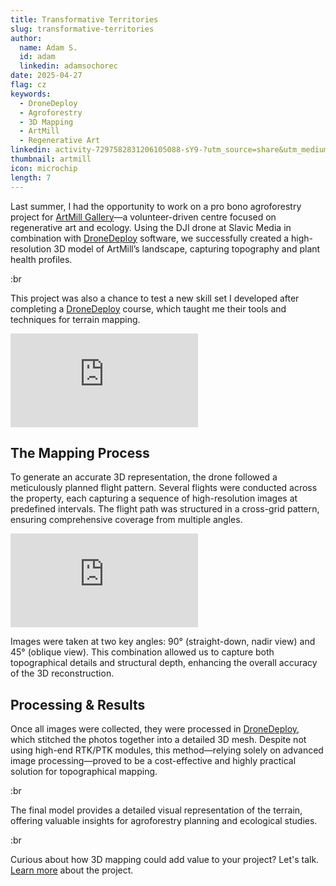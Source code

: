 ```yaml
---
title: Transformative Territories
slug: transformative-territories
author:
  name: Adam S.
  id: adam
  linkedin: adamsochorec
date: 2025-04-27
flag: cz
keywords:
  - DroneDeploy
  - Agroforestry
  - 3D Mapping
  - ArtMill
  - Regenerative Art
linkedin: activity-7297582831206105088-sY9-?utm_source=share&utm_medium=member_desktop&rcm=ACoAADhnnusBAz9utnV3BAcpNUWP9RVjWhswzLo
thumbnail: artmill
icon: microchip
length: 7
---
```


Last summer, I had the opportunity to work on a pro bono agroforestry project for [ArtMill Gallery](https://artmill.eu)—a volunteer-driven centre focused on regenerative art and ecology. Using the DJI drone at Slavic Media in combination with [DroneDeploy](https://dronedeploy.com/) software, we successfully created a high-resolution 3D model of ArtMill’s landscape, capturing topography and plant health profiles.

:br

This project was also a chance to test a new skill set I developed after completing a [DroneDeploy](https://dronedeploy.com/) course, which taught me their tools and techniques for terrain mapping.

<iframe src="https://player.vimeo.com/video/1042182808?badge=0&amp;loop=1&amp;autoplay=1&amp;player_id=0&amp;app_id=58479" frameborder="0" allow="autoplay; fullscreen; picture-in-picture; clipboard-write; encrypted-media"  title="Transformative Territories | ArtMill"></iframe>

## The Mapping Process

To generate an accurate 3D representation, the drone followed a meticulously planned flight pattern. Several flights were conducted across the property, each capturing a sequence of high-resolution images at predefined intervals. The flight path was structured in a cross-grid pattern, ensuring comprehensive coverage from multiple angles.

<iframe title="Transformative Territories 45° | ArtMill" frameborder="0" allowfullscreen mozallowfullscreen="true" webkitallowfullscreen="true" allow="autoplay; fullscreen; xr-spatial-tracking" xr-spatial-tracking execution-while-out-of-viewport execution-while-not-rendered web-share src="https://sketchfab.com/models/6966310b27c444a18b93e19356725087/embed?autospin=1"></iframe>


Images were taken at two key angles: 90° (straight-down, nadir view) and 45° (oblique view). This combination allowed us to capture both topographical details and structural depth, enhancing the overall accuracy of the 3D reconstruction.

## Processing & Results

Once all images were collected, they were processed in [DroneDeploy](https://dronedeploy.com/), which stitched the photos together into a detailed 3D mesh. Despite not using high-end RTK/PTK modules, this method—relying solely on advanced image processing—proved to be a cost-effective and highly practical solution for topographical mapping.

:br

The final model provides a detailed visual representation of the terrain, offering valuable insights for agroforestry planning and ecological studies.

:br

Curious about how 3D mapping could add value to your project? Let's talk. [Learn more](https://www.artmill.eu/transformative-territories) about the project.
